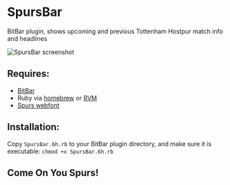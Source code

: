 # SpursBar
BitBar plugin, shows upcoming and previous Tottenham Hostpur match info and headlines

![SpursBar screenshot](https://cloud.githubusercontent.com/assets/2213967/18461786/071d930a-794b-11e6-868c-4b3da43b7639.png)

## Requires:
* [BitBar](https://getbitbar.com/)
* Ruby via [homebrew](https://www.ruby-lang.org/en/documentation/installation/#homebrew) or [RVM](https://rvm.io)
* [Spurs webfont](http://www.tottenhamhotspur.com/components/fonts/spurs-webfont.ttf)

## Installation:
Copy `SpursBar.6h.rb` to your BitBar plugin directory, and make sure it is executable: `chmod +x SpursBar.6h.rb`

## Come On You Spurs!
